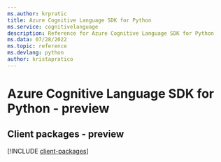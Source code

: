 ```yaml
---
ms.author: krpratic
title: Azure Cognitive Language SDK for Python
ms.service: cognitivelanguage
description: Reference for Azure Cognitive Language SDK for Python
ms.data: 07/28/2022
ms.topic: reference
ms.devlang: python
author: kristapratico
---
```

# Azure Cognitive Language SDK for Python - preview

## Client packages - preview
[!INCLUDE [client-packages](cognitive-language-client-index.md)]